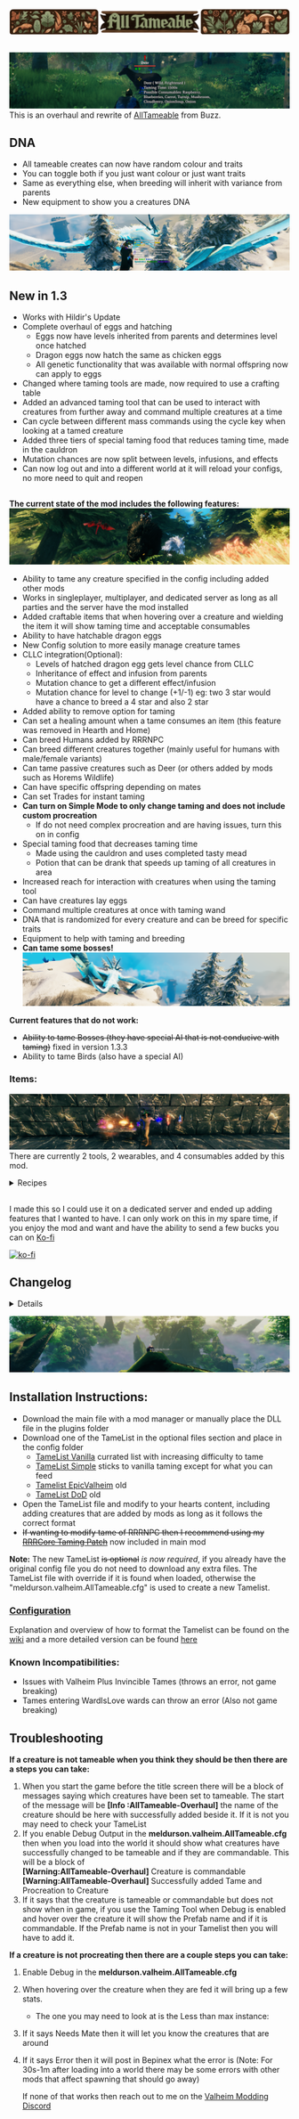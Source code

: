 
![Title](https://raw.githubusercontent.com/meldurson/AllTameable/main/Pics/Title.png)
##  

![Banner](https://raw.githubusercontent.com/meldurson/AllTameable/main/Pics/DeerHover_5to1Zoom.png)
This is an overhaul and rewrite of [AllTameable](https://www.nexusmods.com/valheim/mods/478?tab=description) from Buzz.

## DNA
* All tameable creates can now have random colour and traits
* You can toggle both if you just want colour or just want traits
* Same as everything else, when breeding will inherit with variance from parents
* New equipment to show you a creatures DNA  

![DNA](https://raw.githubusercontent.com/meldurson/AllTameable/main/Pics/DragonDNA_5to1Zoom.png)  



## New in 1.3
* Works with Hildir's Update
* Complete overhaul of eggs and hatching
  * Eggs now have levels inherited from parents and determines level once hatched
  * Dragon eggs now hatch the same as chicken eggs
  * All genetic functionality that was available with normal offspring now can apply to eggs
* Changed where taming tools are made, now required to use a crafting table
* Added an advanced taming tool that can be used to interact with creatures from further away and command multiple creatures at a time
* Can cycle between different mass commands using the cycle key when looking at a tamed creature
* Added three tiers of special taming food that reduces taming time, made in the cauldron
* Mutation chances are now split between levels, infusions, and effects
* Can now log out and into a different world at it will reload your configs, no more need to quit and reopen
##
__The current state of the mod includes the following features:__
![Creatures](https://raw.githubusercontent.com/meldurson/AllTameable/main/Pics/LoxHatchlingUlv_5to1.png)

* Ability to tame any creature specified in the config including added other mods
* Works in singleplayer, multiplayer, and dedicated server as long as all parties and the server have the mod installed
* Added craftable items that when hovering over a creature and wielding the item it will show taming time and acceptable consumables
* Ability to have hatchable dragon eggs
* New Config solution to more easily manage creature tames
* CLLC integration(Optional):
  * Levels of hatched dragon egg gets level chance from CLLC
  * Inheritance of effect and infusion from parents
  * Mutation chance to get a different effect/infusion
  * Mutation chance for level to change (+1/-1) eg: two 3 star would have a chance to breed a 4 star and also 2 star
* Added ability to remove option for taming
* Can set a healing amount when a tame consumes an item (this feature was removed in Hearth and Home)
* Can breed Humans added by RRRNPC
* Can breed different creatures together (mainly useful for humans with male/female variants)
* Can tame passive creatures such as Deer (or others added by mods such as Horems Wildlife)
* Can have specific offspring depending on mates
* Can set Trades for instant taming  
* __Can turn on Simple Mode to only change taming and does not include custom procreation__
  * If do not need complex procreation and are having issues, turn this on in config
* Special taming food that decreases taming time
  * Made using the cauldron and uses completed tasty mead
  * Potion that can be drank that speeds up taming of all creatures in area
* Increased reach for interaction with creatures when using the taming tool
* Can have creatures lay eggs
* Command multiple creatures at once with taming wand
* DNA that is randomized for every creature and can be breed for specific traits
* Equipment to help with taming and breeding
* __Can tame some bosses!__
![Modor](https://raw.githubusercontent.com/meldurson/AllTameable/main/Pics/DragonTower5to1.png)

__Current features that do not work:__
* <del>Ability to tame Bosses (they have special AI that is not conducive with taming)</del> fixed in version 1.3.3
* Ability to tame Birds (also have a special AI)


### Items:
![Items](https://raw.githubusercontent.com/meldurson/AllTameable/main/Pics/Items_5to1.png)
There are currently 2 tools, 2 wearables, and 4 consumables added by this mod.
<details>
  <summary>Recipes</summary>
  
| Item      | ID | Required Items | Crafting Station |
| ----------- | ----------- | ----------- |----------- |
| Taming Tool      | el_TamingTool       |1 Raw Meat, 1 Red Mushroom, 1 Carrot, 1 Resin | Workbench lvl 1
| Taming Wand     | el_AdvancedTamingTool       |3 Crystal, 2 MageCap, 5 Eitr, 10 FineWood, 2 Major Health Potion | Workbench lvl 3
| Basic Taming Food     | el_T1Food       |2 Tasty Mead, 5 Yellow Mushroom, 2 Freeze Gland, 1 Leather Scraps | Cauldron lvl 2
| Superior Taming Food X 3     | el_T2Food       |6 Medium Health Potion, 10 Barley Flour, 1 Dragon Tear | Cauldron lvl 3
| Excellent Taming Food     | el_T3Food       |4 Minor Eitr Mead, 2 Major Health Potion, 1 Anglerfish, 5 MageCap | Cauldron lvl 5
| Mead Base Speed Tame     | MeadBaseSpeedTame       |5 Wolf Trophy, 2 Superior Taming Food, 10 Honey | Cauldron lvl 1
| Taming Potion X 4     | MeadSpeedTame       |1 Mead Base Speed Tame | Fermenter
| Calming Gloves     | CalmingGloves       |6 Linen Thread, 2 Silver, 4 Tamed Nearby*, 5 Scale Hide | Artisan Table lvl 1
| Taming Hat     | TamingHat       |10 Linen Thread, 2 Eitr, 10 Tamed Nearby*, 8 Scale Hide | Galdr Table lvl 1


\* Must have __X__ number of tamed creatures nearby (10m) when attempting crafting
</details>

##


I made this so I could use it on a dedicated server and ended up adding features that I wanted to have. I can only work on this in my spare time, if you enjoy the mod and want and have the ability to send a few bucks you can on [Ko-fi](https://ko-fi.com/meldurson)

[![ko-fi](https://ko-fi.com/img/githubbutton_sm.svg)](https://ko-fi.com/B0B3NARM0)

## Changelog

<details>

Version 1.3.3
* Added DNA to all creatures modified by AllTameable
* Added Calming Gloves, Taming Hat, and Taming Potion
* Fixed taming of some creatures that are set to hunt player
* Made so tamed bosses will no longer create weather effects or have a boss bar
* Added equipment to children (not weapons)
* Made groups able to be set for creatures that are set to not be tameable
* When trying to reproduce will take into account all possible mates and offspring to determine max amount in area
* Fixed issue with loading eggs when logging out
* Fixed error with children of creatures that talk (Dverger)
* No longer can interact with fire with a Dragon Egg, need to hatch like chicken egg
* Taming Tool uses resin again to craft instead of Dragon Egg
 
Version 1.3.2
* Fixed incompatibility with JewelCrafting
* Adjusted chicken size to scale better with levels
 
Version 1.3.1
* Fixed issue where could not add dragon eggs to Moder altar
* Made dragon eggs default stack to 20 except if special
   
Version 1.3
* Added ability to specify a custom egg as offspring
* Made eggs have level that will carry over when hatched
* Made eggs inherit CLLC infusion/extra effect same as normal offspring  
* Made dragon eggs work the same as chicken eggs to hatch near fire  
* Added advanced taming stick that can command multiple tames in an area  
* Moved increased interact range to only be on advanced taming stick  
* Added Tier 3 taming food  
* Fixed issue with specific offspring not getting changed back to default  
* Made default tamelist taming values closer to vanilla (mostly with growup time)  
* Can now specify child offsping using specificOffspring and will not make a mini version of it  
* Made compatible with Hildir Update  
* Split mutation chances into three separate chances
* Added ability to specify group in config so tamed and wild of different prefabs won't attack eachother
* Fixed issue where logging out did not properly reset config so should be able to change world/servers without quitting game
  
Version 1.2.1
* Fixed incompatibility with Auto_Feed
  
Version 1.2.0
* Increased interact range with tame stick for creatures (can hover over them from further)
* Added taming food that when a creature consumes it will decrease taming time
* Changed sooth effect to be calmer
* Fixed default tamelist carrying over from file to file
  
Version 1.1.5
* Added Simple config option to only allow for simple procreation (use default vanilla)
* Removed the ability to specify creatures for taming in normal config (meldurson.valheim.AllTameable)
* If updating and specifying creatures in meldurson.valheim.AllTameable, will create TameList for you
* If not updating or do not specify creatures in meldurson.valheim.AllTameable then will make a Tamelist (Same as Vanilla TameList)
* Made complex procreation more stable
* Fixed issue where could find closest mate to be same creature even when set to canMateWithSelf=false
* Removed the need for adding a "-1" on a line in TameList that only specifies mates
* Changed ranges to scale with "size" in TameList
* Changed UpdatedInterval to closer to Vanilla
  
Version 1.1.4
* Added ability to set default in Tamelist
* Added ability to specify attributes by name in tamelist to change them
* Added custom attribute canMateWithSelf so creature can only mate with different creature
* Added custom attribute specificOffspring with probability of specific offspring
* Added ability to have multiple Tamelist files making it easier for mods
* Fixed not being able to specify different mates on separate lines
* Fixed maxCreatures allowing double what it should
  
Version 1.1.3
* Changed way procreation works to remove errors
* Fixed error of infinite spawns if error when growing up
* Fixed minor error when chickens lay eggs
* Added more information when using taming tool in debug mode
  
Version 1.1.2
* Added functionality to trade for instant tame
* Changed petting and taming sounds to be specific to tame and not just wolf growl
* Fixed issues with reading Tamelist for accomodating different number formats
* Added funtionality that small errors in tamelist will create notification but not break tame
* Fixed issue with default config file tames not updating change faction and procreation correctly
  
Version 1.1.1
* Updated to Mistlands update
* Added ability to have Seeker Broods as Offspring from Seekers or Seeker Brutes
  
Version 1.1.0
* Added ability to tame passive creatures (That have AnimalAI not MonsterAI)
* Added ability for different creatures to mate with eachother (such as male/female)
* Allowed for procreation of Humans created with RRRNPC
* Fixed issue where offspring would sometimes be untamed and attack everything
* Fixed issue of duplicating Dragon Egg
* Renamed to AllTameable Taming Overhaul
* Made looking at creatures with taming stick be a little more descriptive on what is missing
* Created a small separate optional patch for RRRNPC to help with taming errors
  
Version 1.0.7
* Fixed Deer and MountUp issue
* Added ability for consuming to provide a set heal on top of regen
* Made regen not say "+0" if regenerating a small amount of health (added healing vfx)
  
Version 1.0.6
* Added ability to tame deer
* Added optional CLLC integration
* Added tamelist format to remove ability to tame (useful for servers)
* Added breeding inheritance for CLLC
* Added mutation chance with breeding
* Fixed issue with two creatures of the same breed trying to kill each other if one tames before the other
* Added ability to get random level out of hatched dragon eggs
  
Version 1.0.5
* Fixed issue with dragon egg sometimes teleporting to spawn when interreacting with fire
* Added ability to pick up eggs once set down for hatching
  
Version 1.0.4
* Fixed some people unable to breed any creature
* Fixed raw meat disappearing on cooking rack
* Added more info when hovering over creature with taming tool
* Added a debug option in config that when set to false removes many lines from the debug window
* When debug set to true, taming stick will show exactly why a creature isn't breading
  
Version 1.0.3
* Added an easier way to load and manage creatures using the TameList
* Fixed ability to hatch dragon eggs
* Added built-in server config sync
* Optimized Startup loading
* Fixed closest creature when loading in to have incorrect taming properties
  
Version 1.0.0
* Updated to hearth and home update
* Added support for creatures added by mods
* Added dedicated server support
* Added a taming tool to see each creatures taming requirements
</details>

![Soldier Egg](https://raw.githubusercontent.com/meldurson/AllTameable/main/Pics/SeekerSoldierEgg_5to1.png)


## Installation Instructions:

* Download the main file with a mod manager or manually place the DLL file in the plugins folder
* Download one of the TameList in the optional files section and place in the config folder
  * [TameList Vanilla](https://github.com/meldurson/AllTameable/blob/main/TameList%20Vanilla.zip) currated list with increasing difficulty to tame
  * [TameList Simple](https://github.com/meldurson/AllTameable/blob/main/TameList%20Simple.zip) sticks to vanilla taming except for what you can feed
  * [Tamelist EpicValheim](https://github.com/meldurson/AllTameable/blob/main/Tamelist%20EpicValheim.zip) old
  * [TameList DoD](https://github.com/meldurson/AllTameable/blob/main/TameList%20DoD.zip) old
* Open the TameList file and modify to your hearts content, including adding creatures that are added by mods as long as it follows the correct format
* <del>If wanting to modify tame of RRRNPC then I recommend using my [RRRCore Taming Patch](https://github.com/meldurson/AllTameable/raw/main/RRRCoreTamingPatch_0.0.1.zip)</del> now included in main mod

__Note:__ The new TameList <del>is optional</del> _is now required_, if you already have the original config file you do not need to download any extra files. The TameList file with override if it is found when loaded, otherwise the "meldurson.valheim.AllTameable.cfg" is used to create a new Tamelist.


### [Configuration](https://github.com/meldurson/AllTameable/blob/main/Wiki_Tamelist.md)
Explanation and overview of how to format the Tamelist can be found on the [wiki](https://github.com/meldurson/AllTameable/blob/main/Wiki_Tamelist.md)
and a more detailed version can be found [here](https://github.com/meldurson/AllTameable/blob/main/Wiki_DetailedTameList.md)


### Known Incompatibilities:
* Issues with Valheim Plus Invincible Tames (throws an error, not game breaking)
* Tames entering WardIsLove wards can throw an error (Also not game breaking)


## Troubleshooting
__If a creature is not tameable when you think they should be then there are a steps you can take:__
1. When you start the game before the title screen there will be a block of messages saying which creatures have been set to tameable. The start of the message will be __[Info   :AllTameable-Overhaul]__ the name of the creature should be here with successfully added beside it. If it is not you may need to check your TameList
2. If you enable Debug Output in the __meldurson.valheim.AllTameable.cfg__ then when you load into the world it should show what creatures have successfully changed to be tameable and if they are commandable. This will be a block of  
__[Warning:AllTameable-Overhaul]__ Creature is commandable
__[Warning:AllTameable-Overhaul]__ Successfully added Tame and Procreation to Creature
3. If it says that the creature is tameable or commandable but does not show when in game, if you use the Taming Tool when Debug is enabled and hover over the creature it will show the Prefab name and if it is commandable. If the Prefab name is not in your Tamelist then you will have to add it.


__If a creature is not procreating then there are a couple steps you can take:__
1. Enable Debug in the __meldurson.valheim.AllTameable.cfg__
2. When hovering over the creature when they are fed it will bring up a few stats. 
   - The one you may need to look at is the Less than max instance: 
4. If it says Needs Mate then it will let you know the creatures that are around
5. If it says Error then it will post in Bepinex what the error is (Note: For 30s-1m after loading into a world there may be some errors with other mods that affect spawning that should go away)

   If none of that works then reach out to me on the [Valheim Modding Discord](https://discord.com/invite/GUEBuCuAMz) 

